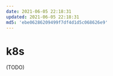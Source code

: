 ```yaml
---
date: 2021-06-05 22:18:31
updated: 2021-06-05 22:18:31
md5: 'ebe06286209499f7df4d1d5c068626e9'
---
```


# k8s

(TODO)
